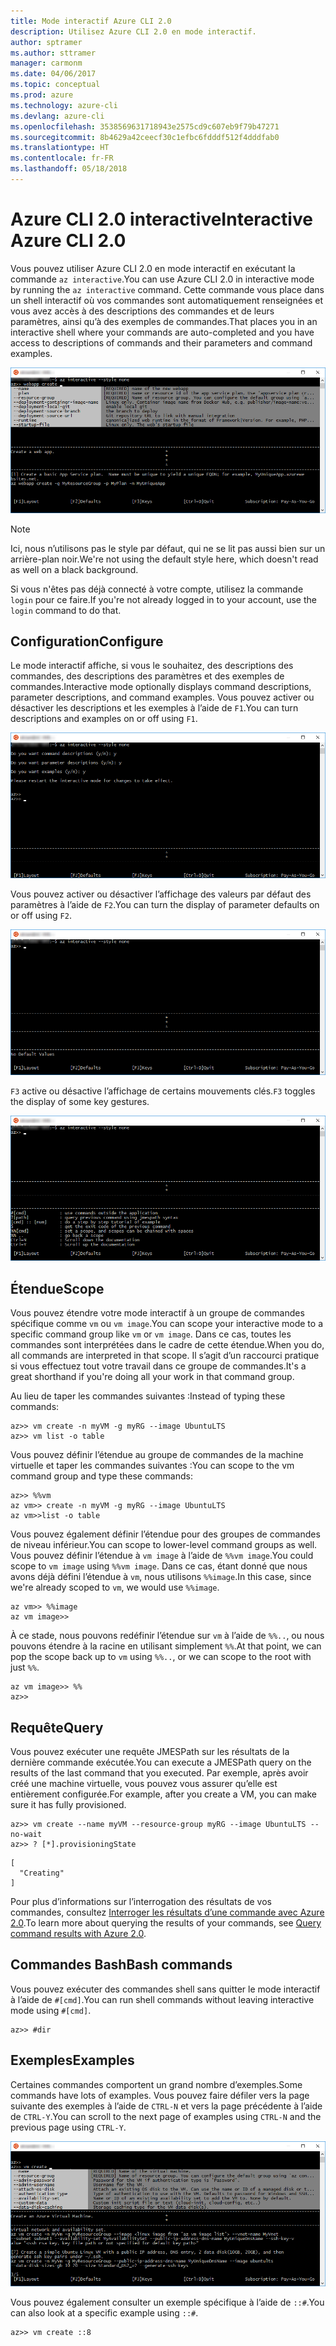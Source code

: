 ```yaml
---
title: Mode interactif Azure CLI 2.0
description: Utilisez Azure CLI 2.0 en mode interactif.
author: sptramer
ms.author: sttramer
manager: carmonm
ms.date: 04/06/2017
ms.topic: conceptual
ms.prod: azure
ms.technology: azure-cli
ms.devlang: azure-cli
ms.openlocfilehash: 3538569631718943e2575cd9c607eb9f79b47271
ms.sourcegitcommit: 8b4629a42ceecf30c1efbc6fdddf512f4dddfab0
ms.translationtype: HT
ms.contentlocale: fr-FR
ms.lasthandoff: 05/18/2018
---
```

# <a name="interactive-azure-cli-20"></a><span data-ttu-id="faf98-103">Azure CLI 2.0 interactive</span><span class="sxs-lookup"><span data-stu-id="faf98-103">Interactive Azure CLI 2.0</span></span>

<span data-ttu-id="faf98-104">Vous pouvez utiliser Azure CLI 2.0 en mode interactif en exécutant la commande `az interactive`.</span><span class="sxs-lookup"><span data-stu-id="faf98-104">You can use Azure CLI 2.0 in interactive mode by running the `az interactive` command.</span></span>
<span data-ttu-id="faf98-105">Cette commande vous place dans un shell interactif où vos commandes sont automatiquement renseignées et vous avez accès à des descriptions des commandes et de leurs paramètres, ainsi qu’à des exemples de commandes.</span><span class="sxs-lookup"><span data-stu-id="faf98-105">That places you in an interactive shell where your commands are auto-completed and you have access to descriptions of commands and their parameters and command examples.</span></span>

![mode interactif](./media/interactive-azure-cli/webapp-create.png)

> [!NOTE]
> <span data-ttu-id="faf98-107">Ici, nous n’utilisons pas le style par défaut, qui ne se lit pas aussi bien sur un arrière-plan noir.</span><span class="sxs-lookup"><span data-stu-id="faf98-107">We're not using the default style here, which doesn't read as well on a black background.</span></span>

<span data-ttu-id="faf98-108">Si vous n'êtes pas déjà connecté à votre compte, utilisez la commande `login` pour ce faire.</span><span class="sxs-lookup"><span data-stu-id="faf98-108">If you're not already logged in to your account, use the `login` command to do that.</span></span>

## <a name="configure"></a><span data-ttu-id="faf98-109">Configuration</span><span class="sxs-lookup"><span data-stu-id="faf98-109">Configure</span></span>

<span data-ttu-id="faf98-110">Le mode interactif affiche, si vous le souhaitez, des descriptions des commandes, des descriptions des paramètres et des exemples de commandes.</span><span class="sxs-lookup"><span data-stu-id="faf98-110">Interactive mode optionally displays command descriptions, parameter descriptions, and command examples.</span></span>
<span data-ttu-id="faf98-111">Vous pouvez activer ou désactiver les descriptions et les exemples à l’aide de `F1`.</span><span class="sxs-lookup"><span data-stu-id="faf98-111">You can turn descriptions and examples on or off using `F1`.</span></span>

![descriptions et exemples](./media/interactive-azure-cli/descriptions-and-examples.png)

<span data-ttu-id="faf98-113">Vous pouvez activer ou désactiver l’affichage des valeurs par défaut des paramètres à l’aide de `F2`.</span><span class="sxs-lookup"><span data-stu-id="faf98-113">You can turn the display of parameter defaults on or off using `F2`.</span></span>

![valeurs par défaut](./media/interactive-azure-cli/defaults.png)

<span data-ttu-id="faf98-115">`F3` active ou désactive l’affichage de certains mouvements clés.</span><span class="sxs-lookup"><span data-stu-id="faf98-115">`F3` toggles the display of some key gestures.</span></span>

![mouvements](./media/interactive-azure-cli/gestures.png)

## <a name="scope"></a><span data-ttu-id="faf98-117">Étendue</span><span class="sxs-lookup"><span data-stu-id="faf98-117">Scope</span></span>

<span data-ttu-id="faf98-118">Vous pouvez étendre votre mode interactif à un groupe de commandes spécifique comme `vm` ou `vm image`.</span><span class="sxs-lookup"><span data-stu-id="faf98-118">You can scope your interactive mode to a specific command group like `vm` or `vm image`.</span></span>
<span data-ttu-id="faf98-119">Dans ce cas, toutes les commandes sont interprétées dans le cadre de cette étendue.</span><span class="sxs-lookup"><span data-stu-id="faf98-119">When you do, all commands are interpreted in that scope.</span></span>
<span data-ttu-id="faf98-120">Il s’agit d’un raccourci pratique si vous effectuez tout votre travail dans ce groupe de commandes.</span><span class="sxs-lookup"><span data-stu-id="faf98-120">It's a great shorthand if you're doing all your work in that command group.</span></span>

<span data-ttu-id="faf98-121">Au lieu de taper les commandes suivantes :</span><span class="sxs-lookup"><span data-stu-id="faf98-121">Instead of typing these commands:</span></span>

```azurecli
az>> vm create -n myVM -g myRG --image UbuntuLTS
az>> vm list -o table
```

<span data-ttu-id="faf98-122">Vous pouvez définir l’étendue au groupe de commandes de la machine virtuelle et taper les commandes suivantes :</span><span class="sxs-lookup"><span data-stu-id="faf98-122">You can scope to the vm command group and type these commands:</span></span>

```azurecli
az>> %%vm
az vm>> create -n myVM -g myRG --image UbuntuLTS
az vm>>list -o table
```

<span data-ttu-id="faf98-123">Vous pouvez également définir l’étendue pour des groupes de commandes de niveau inférieur.</span><span class="sxs-lookup"><span data-stu-id="faf98-123">You can scope to lower-level command groups as well.</span></span>
<span data-ttu-id="faf98-124">Vous pouvez définir l’étendue à `vm image` à l’aide de `%%vm image`.</span><span class="sxs-lookup"><span data-stu-id="faf98-124">You could scope to `vm image` using `%%vm image`.</span></span>
<span data-ttu-id="faf98-125">Dans ce cas, étant donné que nous avons déjà défini l’étendue à `vm`, nous utilisons `%%image`.</span><span class="sxs-lookup"><span data-stu-id="faf98-125">In this case, since we're already scoped to `vm`, we would use `%%image`.</span></span>

```azurecli
az vm>> %%image
az vm image>>
```

<span data-ttu-id="faf98-126">À ce stade, nous pouvons redéfinir l’étendue sur `vm` à l’aide de `%%..`, ou nous pouvons étendre à la racine en utilisant simplement `%%`.</span><span class="sxs-lookup"><span data-stu-id="faf98-126">At that point, we can pop the scope back up to `vm` using `%%..`, or we can scope to the root with just `%%`.</span></span>

```azurecli
az vm image>> %%
az>>
```

## <a name="query"></a><span data-ttu-id="faf98-127">Requête</span><span class="sxs-lookup"><span data-stu-id="faf98-127">Query</span></span>

<span data-ttu-id="faf98-128">Vous pouvez exécuter une requête JMESPath sur les résultats de la dernière commande exécutée.</span><span class="sxs-lookup"><span data-stu-id="faf98-128">You can execute a JMESPath query on the results of the last command that you executed.</span></span>
<span data-ttu-id="faf98-129">Par exemple, après avoir créé une machine virtuelle, vous pouvez vous assurer qu’elle est entièrement configurée.</span><span class="sxs-lookup"><span data-stu-id="faf98-129">For example, after you create a VM, you can make sure it has fully provisioned.</span></span>

```azurecli
az>> vm create --name myVM --resource-group myRG --image UbuntuLTS --no-wait
az>> ? [*].provisioningState
```

```output
[
  "Creating"
]
```

<span data-ttu-id="faf98-130">Pour plus d’informations sur l’interrogation des résultats de vos commandes, consultez [Interroger les résultats d’une commande avec Azure 2.0](query-azure-cli.md).</span><span class="sxs-lookup"><span data-stu-id="faf98-130">To learn more about querying the results of your commands, see [Query command results with Azure 2.0](query-azure-cli.md).</span></span>

## <a name="bash-commands"></a><span data-ttu-id="faf98-131">Commandes Bash</span><span class="sxs-lookup"><span data-stu-id="faf98-131">Bash commands</span></span>

<span data-ttu-id="faf98-132">Vous pouvez exécuter des commandes shell sans quitter le mode interactif à l’aide de `#[cmd]`.</span><span class="sxs-lookup"><span data-stu-id="faf98-132">You can run shell commands without leaving interactive mode using `#[cmd]`.</span></span>

```azurecli
az>> #dir
```

## <a name="examples"></a><span data-ttu-id="faf98-133">Exemples</span><span class="sxs-lookup"><span data-stu-id="faf98-133">Examples</span></span>

<span data-ttu-id="faf98-134">Certaines commandes comportent un grand nombre d’exemples.</span><span class="sxs-lookup"><span data-stu-id="faf98-134">Some commands have lots of examples.</span></span>
<span data-ttu-id="faf98-135">Vous pouvez faire défiler vers la page suivante des exemples à l’aide de `CTRL-N` et vers la page précédente à l’aide de `CTRL-Y`.</span><span class="sxs-lookup"><span data-stu-id="faf98-135">You can scroll to the next page of examples using `CTRL-N` and the previous page using `CTRL-Y`.</span></span>

![exemples](./media/interactive-azure-cli/examples.png)

<span data-ttu-id="faf98-137">Vous pouvez également consulter un exemple spécifique à l’aide de `::#`.</span><span class="sxs-lookup"><span data-stu-id="faf98-137">You can also look at a specific example using `::#`.</span></span>

```azurecli
az>> vm create ::8
```
